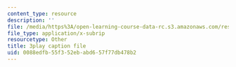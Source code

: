 ```yaml
---
content_type: resource
description: ''
file: /media/https%3A/open-learning-course-data-rc.s3.amazonaws.com/res-6-012-introduction-to-probability-spring-2018/0088edfb55f352ebabd657f77db478b2_PaI-oaOBHKU.vtt
file_type: application/x-subrip
resourcetype: Other
title: 3play caption file
uid: 0088edfb-55f3-52eb-abd6-57f77db478b2
---
```

